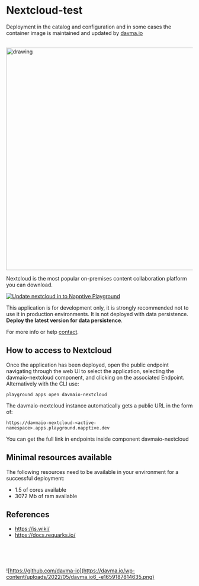 # Nextcloud-test

Deployment in the catalog and configuration and in some cases the container image is maintained and updated by [davma.io](mailto:contact@davma.io)

</br>

<img src="https://nextcloud.com/media/Nextcloud_Hub_background.png" alt="drawing" width="600"/>

Nextcloud is the most popular on-premises content collaboration platform you can download.

[![Update nextcloud in to Napptive Playground](https://github.com/davma-io-templates/napptive-template/actions/workflows/nextcloud-actions.yml/badge.svg)](https://github.com/davma-io-templates/napptive-template/actions/workflows/nextcloud-actions.yml)

This application is for development only, it is strongly recommended not to use it in production environments. It is not deployed with data persistence. __Deploy the latest version for data persistence__. 

For more info or help [contact](mailto:contact@davma.io).

## How to access to Nextcloud

Once the application has been deployed, open the public endpoint navigating through the web UI to select the application, selecting the davmaio-nextcloud component, and clicking on the associated Endpoint. Alternatively with the CLI use:

```
playground apps open davmaio-nextcloud
```

The davmaio-nextcloud instance automatically gets a public URL in the form of:

```
https://davmaio-nextcloud-<active-namespace>.apps.playground.napptive.dev
```

You can get the full link in endpoints inside component davmaio-nextcloud

## Minimal resources available
The following resources need to be available in your environment for a successful deployment:
- 1.5 of cores available
- 3072 Mb of ram available

## References
* https://js.wiki/
* https://docs.requarks.io/



</br>
</br>
</br>

![https://github.com/davma-io](https://davma.io/wp-content/uploads/2022/05/davma.io6_-e1659187814635.png)
</br>
</br>
</br>